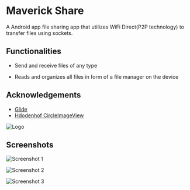 
# Maverick Share

A Android app file sharing app that utilizes WiFi Direct(P2P technology) to transfer files using sockets.

## Functionalities

- Send and receive files of any type 

- Reads and organizes all files in form of a file manager on the device


## Acknowledgements

 - [Glide](https://github.com/bumptech/glide)
 - [Hdodenhof CircleImageView](https://github.com/hdodenhof/CircleImageView)




![Logo](https://github.com/anga35/MaverickFileSender/blob/master/app/src/main/res/drawable-v24/maverick_logo.png)



## Screenshots

![Screenshot 1](https://github.com/anga35/MaverickFileSender/blob/master/app/src/main/res/drawable-v24/screenshot1.jpg)

![Screenshot 2](https://github.com/anga35/MaverickFileSender/blob/master/app/src/main/res/drawable-v24/screenshot2.jpgscreenshot2.jpg)

![Screenshot 3](https://github.com/anga35/MaverickFileSender/blob/master/app/src/main/res/drawable-v24/screenshot3.jpg)
